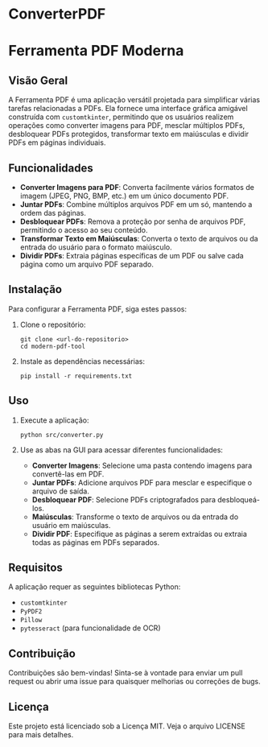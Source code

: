 # ConverterPDF

# Ferramenta PDF Moderna

## Visão Geral
A Ferramenta PDF é uma aplicação versátil projetada para simplificar várias tarefas relacionadas a PDFs. Ela fornece uma interface gráfica amigável construída com `customtkinter`, permitindo que os usuários realizem operações como converter imagens para PDF, mesclar múltiplos PDFs, desbloquear PDFs protegidos, transformar texto em maiúsculas e dividir PDFs em páginas individuais.

## Funcionalidades
- **Converter Imagens para PDF**: Converta facilmente vários formatos de imagem (JPEG, PNG, BMP, etc.) em um único documento PDF.
- **Juntar PDFs**: Combine múltiplos arquivos PDF em um só, mantendo a ordem das páginas.
- **Desbloquear PDFs**: Remova a proteção por senha de arquivos PDF, permitindo o acesso ao seu conteúdo.
- **Transformar Texto em Maiúsculas**: Converta o texto de arquivos ou da entrada do usuário para o formato maiúsculo.
- **Dividir PDFs**: Extraia páginas específicas de um PDF ou salve cada página como um arquivo PDF separado.

## Instalação
Para configurar a Ferramenta PDF, siga estes passos:

1. Clone o repositório:
   ```
   git clone <url-do-repositorio>
   cd modern-pdf-tool
   ```

2. Instale as dependências necessárias:
   ```
   pip install -r requirements.txt
   ```

## Uso
1. Execute a aplicação:
   ```
   python src/converter.py
   ```

2. Use as abas na GUI para acessar diferentes funcionalidades:
   - **Converter Imagens**: Selecione uma pasta contendo imagens para convertê-las em PDF.
   - **Juntar PDFs**: Adicione arquivos PDF para mesclar e especifique o arquivo de saída.
   - **Desbloquear PDF**: Selecione PDFs criptografados para desbloqueá-los.
   - **Maiúsculas**: Transforme o texto de arquivos ou da entrada do usuário em maiúsculas.
   - **Dividir PDF**: Especifique as páginas a serem extraídas ou extraia todas as páginas em PDFs separados.

## Requisitos
A aplicação requer as seguintes bibliotecas Python:
- `customtkinter`
- `PyPDF2`
- `Pillow`
- `pytesseract` (para funcionalidade de OCR)

## Contribuição
Contribuições são bem-vindas! Sinta-se à vontade para enviar um pull request ou abrir uma issue para quaisquer melhorias ou correções de bugs.

## Licença
Este projeto está licenciado sob a Licença MIT. Veja o arquivo LICENSE para mais detalhes.
